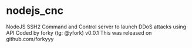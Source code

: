 # nodejs_cnc


NodeJS SSH2 Command and Control server to launch DDoS attacks using API
Coded by forky (tg: @yfork)
v0.0.1
This was released on github.com/forkyyy
